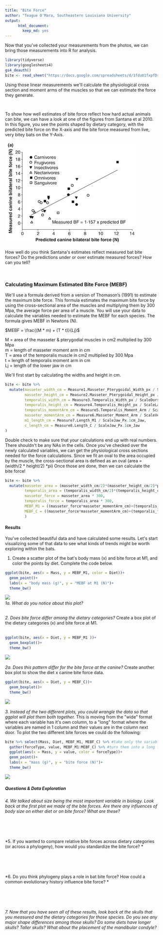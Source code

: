 ```yaml
---
title: "Bite Force"
author: "Teague O'Mara, Southeastern Louisiana University"
output:
      html_document: 
        keep_md: yes
---
```





Now that you've collected your measurements from the photos, we can bring those measurements into R for analysis.


```r
library(tidyverse)
library(googlesheets4)
gs4_deauth()
bite <- read_sheet("https://docs.google.com/spreadsheets/d/1fduU1fxpfDr8oxmjNs6l3b86-WE9w-aDnK-S0teltMM/edit?usp=sharing")
```

Using those linear measurements we'll calculate the physiological cross section and moment arms of the muscles so that we can estimate the force they generate. 

</br>

To show how well estimates of bite force reflect how hard actual animals can bite, we can have a look at one of the figures from Santana et al 2010. In this figure, you see the points shaped by dietary category, with the predicted bite force on the X-axis and the bite force measured from live, very bitey bats on the Y-Axis.
</br>

![**Predicted bat bite forces vs measured bite forces**](./images/Santana2010PredMeasBiteForce.png)

How well do you think Santana's estimates reflect measured bat bite forces? Do the predictions under or over estimate measured forces? How can you tell?  

</br>

  
### Calculating Maximum Estimated Bite Force (MEBF)
We'll use a formula  derived from a version of Thomason’s (1991) to estimate the maximum bite force.  This formula estimates the maximum bite force by using the cross-sectional area of the muscles and multiplying them by 300 Mpa, the average force per area of a muscle. You will use your data to calculate the variables needed to estimate the MEBF for each species. The formula gives MEBF in Newtons (N).


$MEBF = \frac{(M * m) + (T * t)}{Lj}$

M = area of the masseter & pterygodial muscles in cm2 multiplied by 300 Mpa  
m = length of masseter moment arm in cm  
T = area of the temporalis muscle in cm2 multiplied by 300 Mpa  
t = length of temporalis moment arm in cm  
Lj = length of the lower jaw in cm  

We'll first start by calculating the widths and height in cm.  

```r
bite <- bite %>% 
  mutate(masseter_width_cm = Measure1.Masseter_Pterygoidal_Width_px / ScaleVentral_Px.1cm,
         masseter_height_cm = Measure2.Masseter_Pterygoidal_Height_px / ScaleVentral_Px.1cm,
         temporalis_width_cm = Measure3.Temporalis_Width_px / ScaleDorsal_Px.1cm.Dorsal,
         temporalis_height_cm = Measure4.Temporalis_Height_px / ScaleLateral_Px.1cm,
         temporalis_momentArm_cm = Measure5.Temporalis_Moment_Arm / ScaleLateral_Px.1cm,
         masseter_momentArm_cm = Measure6.Masseter_Moment_Arm / ScaleVentral_Px.1cm,
         m1_length_cm = Measure7.Length_M1 / ScaleJaw_Px.1cm_Jaw,
         c_length_cm = Measure8.Length_C / ScaleJaw_Px.1cm_Jaw
)
```

Double check to make sure that your calculations end up with real numbers. There shouldn't be any NAs in the cells. Once you've checked over the newly calculated variables, we can get the physiological cross sections needed for the force calculations. Since we fit an oval to the area occupied by the muscle, the cross-sectional area is defined as an oval (area = (width/2 * height/2) *pi) Once those are done, then we can calculate the bite force!


```r
bite <- bite %>% 
  mutate(masseter_area = (masseter_width_cm/2)*(masseter_height_cm/2)*pi,
         temporalis_area = (temporalis_width_cm/2)*(temporalis_height_cm/2)*pi,           
         masseter_force = masseter_area * 300,
         temporalis_force = temporalis_area * 300,
         MEBF_M1 = ((masseter_force*masseter_momentArm_cm)+(temporalis_force*temporalis_momentArm_cm))/m1_length_cm,
         MEBF_C = ((masseter_force*masseter_momentArm_cm)+(temporalis_force*temporalis_momentArm_cm))/c_length_cm
         )
```

#### Results
You've collected beautiful data and have calculated some results. Let's start visualizing some of that data to see what kinds of trends might be worth exploring within the bats.  

1. Create a scatter plot of the bat's body mass (x) and bite force at M1, and color the points by diet. Complete the code below.

```r
ggplot(bite, aes(x = Mass, y = MEBF_M1, color = Diet))+
  geom_point()+
  labs(x = "body mass (g)", y = "MEBF at M1 (N)")+
  theme_bw()
```

![](BiteForce_files/figure-html/unnamed-chunk-4-1.png)<!-- -->
</br>
*1a. What do you notice about this plot?*
</br>
</br>

*2. Does bite force differ among the dietary categories?* Create a box plot of the dietary categories (x) and bite force at M1.
</br>
</br>


```r
ggplot(bite, aes(x = Diet, y = MEBF_M1 ))+
  geom_boxplot()+
  theme_bw()
```

![](BiteForce_files/figure-html/unnamed-chunk-5-1.png)<!-- -->

*2a. Does this pattern differ for the bite force at the canine?* Create another box plot to show the diet x canine bite force data.
</br>

```r
ggplot(bite, aes(x = Diet, y = MEBF_C))+
  geom_boxplot()+
  theme_bw()
```

![](BiteForce_files/figure-html/unnamed-chunk-6-1.png)<!-- -->

*3. Instead of the two different plots, you could wrangle the data so that ggplot will plot them both together.* This is moving from the "wide" format where each variable has it's own column, to a "long" format where the variables are named in 1 column and their values are in the column next door. To plot the two different bite forces we could do the following:

```r
bite %>% select(Mass, Diet, MEBF_M1, MEBF_C) %>% #take only the variables we need
  gather(forceType, value, MEBF_M1:MEBF_C) %>% #turn them into a long format. MEBF_M1 & MEBF_C are now factors in the column "forceType" and their numerical values are in the column "value"
  ggplot(aes(x = Mass, y = value, color = forceType))+
  geom_point()+
  labs(x = "mass (g)", y = "bite force (N)")+
  theme_bw()
```

![](BiteForce_files/figure-html/unnamed-chunk-7-1.png)<!-- -->

##### Questions & Data Exploration
*4. We talked about size being the most important variable in biology. Look back at the first plot we made of the bite forces. Are there any influences of body size on either diet or on bite force? What are these?* 
</br>  
</br>  
</br>  
  
*5. If you wanted to compare relative bite forces across dietary categories (or across a phylogeny), how would you standardize the bite force?  *
</br>  
</br>  
</br>
  
*6. Do you think phylogeny plays a role in bat bite force? How could a common evolutionary history influence bite force?  *
</br>  
</br>  
</br>  
  
*7. Now that you have seen all of these results, look back at the skulls that you measured and the dietary categories for those species. Do you see any major shape differences among those skulls? Do some diets have longer skulls? Taller skulls? What about the placement of the mandibular condyle?*
</br>  
</br>  
</br>  
  
  
  






